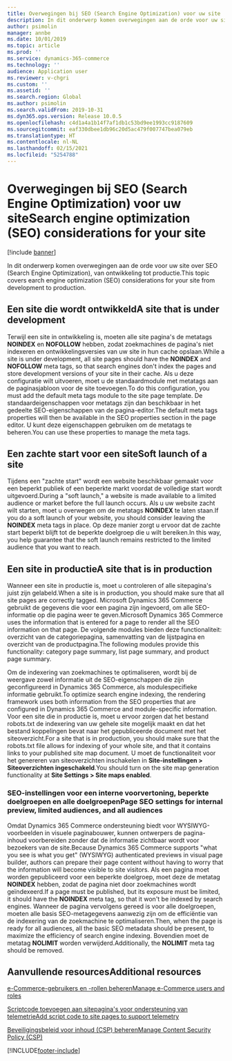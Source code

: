 ```yaml
---
title: Overwegingen bij SEO (Search Engine Optimization) voor uw site
description: In dit onderwerp komen overwegingen aan de orde voor uw site over SEO (Search Engine Optimization), van ontwikkeling tot productie.
author: psimolin
manager: annbe
ms.date: 10/01/2019
ms.topic: article
ms.prod: ''
ms.service: dynamics-365-commerce
ms.technology: ''
audience: Application user
ms.reviewer: v-chgri
ms.custom: ''
ms.assetid: ''
ms.search.region: Global
ms.author: psimolin
ms.search.validFrom: 2019-10-31
ms.dyn365.ops.version: Release 10.0.5
ms.openlocfilehash: c4d1a4a1b14f7af1db1c53bd9ee1993cc9187609
ms.sourcegitcommit: eaf330dbee1db96c20d5ac479f007747bea079eb
ms.translationtype: HT
ms.contentlocale: nl-NL
ms.lasthandoff: 02/15/2021
ms.locfileid: "5254788"
---
```

# <a name="search-engine-optimization-seo-considerations-for-your-site"></a><span data-ttu-id="84d6e-103">Overwegingen bij SEO (Search Engine Optimization) voor uw site</span><span class="sxs-lookup"><span data-stu-id="84d6e-103">Search engine optimization (SEO) considerations for your site</span></span>


[!include [banner](includes/banner.md)]

<span data-ttu-id="84d6e-104">In dit onderwerp komen overwegingen aan de orde voor uw site over SEO (Search Engine Optimization), van ontwikkeling tot productie.</span><span class="sxs-lookup"><span data-stu-id="84d6e-104">This topic covers earch engine optimization (SEO) considerations for your site from development to production.</span></span>

## <a name="a-site-that-is-under-development"></a><span data-ttu-id="84d6e-105">Een site die wordt ontwikkeld</span><span class="sxs-lookup"><span data-stu-id="84d6e-105">A site that is under development</span></span>

<span data-ttu-id="84d6e-106">Terwijl een site in ontwikkeling is, moeten alle site pagina's de metatags **NOINDEX** en **NOFOLLOW** hebben, zodat zoekmachines de pagina's niet indexeren en ontwikkelingsversies van uw site in hun cache opslaan.</span><span class="sxs-lookup"><span data-stu-id="84d6e-106">While a site is under development, all site pages should have the **NOINDEX** and **NOFOLLOW** meta tags, so that search engines don't index the pages and store development versions of your site in their cache.</span></span> <span data-ttu-id="84d6e-107">Als u deze configuratie wilt uitvoeren, moet u de standaardmodule met metatags aan de paginasjabloon voor de site toevoegen.</span><span class="sxs-lookup"><span data-stu-id="84d6e-107">To do this configuration, you must add the default meta tags module to the site page template.</span></span> <span data-ttu-id="84d6e-108">De standaardeigenschappen voor metatags zijn dan beschikbaar in het gedeelte SEO-eigenschappen van de pagina-editor.</span><span class="sxs-lookup"><span data-stu-id="84d6e-108">The default meta tags properties will then be available in the SEO properties section in the page editor.</span></span> <span data-ttu-id="84d6e-109">U kunt deze eigenschappen gebruiken om de metatags te beheren.</span><span class="sxs-lookup"><span data-stu-id="84d6e-109">You can use these properties to manage the meta tags.</span></span>

## <a name="soft-launch-of-a-site"></a><span data-ttu-id="84d6e-110">Een zachte start voor een site</span><span class="sxs-lookup"><span data-stu-id="84d6e-110">Soft launch of a site</span></span>

<span data-ttu-id="84d6e-111">Tijdens een "zachte start" wordt een website beschikbaar gemaakt voor een beperkt publiek of een beperkte markt voordat de volledige start wordt uitgevoerd.</span><span class="sxs-lookup"><span data-stu-id="84d6e-111">During a "soft launch," a website is made available to a limited audience or market before the full launch occurs.</span></span> <span data-ttu-id="84d6e-112">Als u uw website zacht wilt starten, moet u overwegen om de metatags **NOINDEX** te laten staan.</span><span class="sxs-lookup"><span data-stu-id="84d6e-112">If you do a soft launch of your website, you should consider leaving the **NOINDEX** meta tags in place.</span></span> <span data-ttu-id="84d6e-113">Op deze manier zorgt u ervoor dat de zachte start beperkt blijft tot de beperkte doelgroep die u wilt bereiken.</span><span class="sxs-lookup"><span data-stu-id="84d6e-113">In this way, you help guarantee that the soft launch remains restricted to the limited audience that you want to reach.</span></span>

## <a name="a-site-that-is-in-production"></a><span data-ttu-id="84d6e-114">Een site in productie</span><span class="sxs-lookup"><span data-stu-id="84d6e-114">A site that is in production</span></span>

<span data-ttu-id="84d6e-115">Wanneer een site in productie is, moet u controleren of alle sitepagina's juist zijn gelabeld.</span><span class="sxs-lookup"><span data-stu-id="84d6e-115">When a site is in production, you should make sure that all site pages are correctly tagged.</span></span> <span data-ttu-id="84d6e-116">Microsoft Dynamics 365 Commerce gebruikt de gegevens die voor een pagina zijn ingevoerd, om alle SEO-informatie op die pagina weer te geven.</span><span class="sxs-lookup"><span data-stu-id="84d6e-116">Microsoft Dynamics 365 Commerce uses the information that is entered for a page to render all the SEO information on that page.</span></span> <span data-ttu-id="84d6e-117">De volgende modules bieden deze functionaliteit: overzicht van de categoriepagina, samenvatting van de lijstpagina en overzicht van de productpagina.</span><span class="sxs-lookup"><span data-stu-id="84d6e-117">The following modules provide this functionality: category page summary, list page summary, and product page summary.</span></span>

<span data-ttu-id="84d6e-118">Om de indexering van zoekmachines te optimaliseren, wordt bij de weergave zowel informatie uit de SEO-eigenschappen die zijn geconfigureerd in Dynamics 365 Commerce, als modulespecifieke informatie gebruikt.</span><span class="sxs-lookup"><span data-stu-id="84d6e-118">To optimize search engine indexing, the rendering framework uses both information from the SEO properties that are configured in Dynamics 365 Commerce and module-specific information.</span></span> <span data-ttu-id="84d6e-119">Voor een site die in productie is, moet u ervoor zorgen dat het bestand robots.txt de indexering van uw gehele site mogelijk maakt en dat het bestand koppelingen bevat naar het gepubliceerde document met het siteoverzicht.</span><span class="sxs-lookup"><span data-stu-id="84d6e-119">For a site that is in production, you should make sure that the robots.txt file allows for indexing of your whole site, and that it contains links to your published site map document.</span></span> <span data-ttu-id="84d6e-120">U moet de functionaliteit voor het genereren van siteoverzichten inschakelen in **Site-instellingen \> Siteoverzichten ingeschakeld**.</span><span class="sxs-lookup"><span data-stu-id="84d6e-120">You should turn on the site map generation functionality at **Site Settings \> Site maps enabled**.</span></span>

### <a name="page-seo-settings-for-internal-preview-limited-audiences-and-all-audiences"></a><span data-ttu-id="84d6e-121">SEO-instellingen voor een interne voorvertoning, beperkte doelgroepen en alle doelgroepen</span><span class="sxs-lookup"><span data-stu-id="84d6e-121">Page SEO settings for internal preview, limited audiences, and all audiences</span></span>

<span data-ttu-id="84d6e-122">Omdat Dynamics 365 Commerce ondersteuning biedt voor WYSIWYG-voorbeelden in visuele paginabouwer, kunnen ontwerpers de pagina-inhoud voorbereiden zonder dat de informatie zichtbaar wordt voor bezoekers van de site.</span><span class="sxs-lookup"><span data-stu-id="84d6e-122">Because Dynamics 365 Commerce supports "what you see is what you get" (WYSIWYG) authenticated previews in visual page builder, authors can prepare their page content without having to worry that the information will become visible to site visitors.</span></span> <span data-ttu-id="84d6e-123">Als een pagina moet worden gepubliceerd voor een beperkte doelgroep, moet deze de metatag **NOINDEX** hebben, zodat de pagina niet door zoekmachines wordt geïndexeerd.</span><span class="sxs-lookup"><span data-stu-id="84d6e-123">If a page must be published, but its exposure must be limited, it should have the **NOINDEX** meta tag, so that it won't be indexed by search engines.</span></span> <span data-ttu-id="84d6e-124">Wanneer de pagina vervolgens gereed is voor alle doelgroepen, moeten alle basis SEO-metagegevens aanwezig zijn om de efficiëntie van de indexering van de zoekmachine te optimaliseren.</span><span class="sxs-lookup"><span data-stu-id="84d6e-124">Then, when the page is ready for all audiences, all the basic SEO metadata should be present, to maximize the efficiency of search engine indexing.</span></span> <span data-ttu-id="84d6e-125">Bovendien moet de metatag **NOLIMIT** worden verwijderd.</span><span class="sxs-lookup"><span data-stu-id="84d6e-125">Additionally, the **NOLIMIT** meta tag should be removed.</span></span>

## <a name="additional-resources"></a><span data-ttu-id="84d6e-126">Aanvullende resources</span><span class="sxs-lookup"><span data-stu-id="84d6e-126">Additional resources</span></span>

[<span data-ttu-id="84d6e-127">e-Commerce-gebruikers en -rollen beheren</span><span class="sxs-lookup"><span data-stu-id="84d6e-127">Manage e-Commerce users and roles</span></span>](manage-ecommerce-users-roles.md)

[<span data-ttu-id="84d6e-128">Scriptcode toevoegen aan sitepagina's voor ondersteuning van telemetrie</span><span class="sxs-lookup"><span data-stu-id="84d6e-128">Add script code to site pages to support telemetry</span></span>](add-telemetry.md)

[<span data-ttu-id="84d6e-129">Beveiligingsbeleid voor inhoud (CSP) beheren</span><span class="sxs-lookup"><span data-stu-id="84d6e-129">Manage Content Security Policy (CSP)</span></span>](manage-csp.md)


[!INCLUDE[footer-include](../includes/footer-banner.md)]